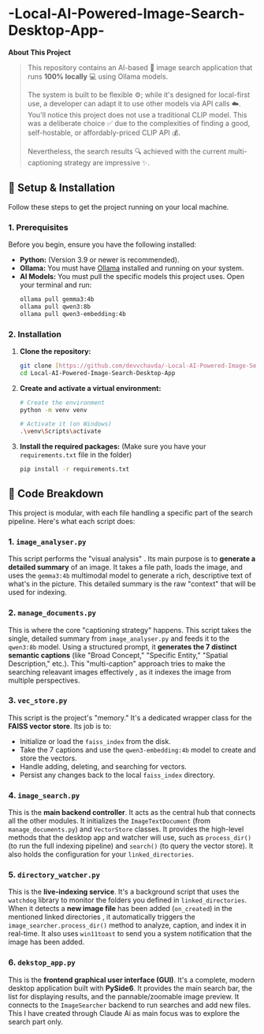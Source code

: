 # -Local-AI-Powered-Image-Search-Desktop-App-
**About This Project**
> This repository contains an AI-based 🤖 image search application that runs **100% locally** 💻 using Ollama models.
>
> The system is built to be flexible ⚙️; while it's designed for local-first use, a developer can adapt it to use other models via API calls ☁️. You'll notice this project does not use a traditional CLIP model. This was a deliberate choice ✅ due to the complexities of finding a good, self-hostable, or affordably-priced CLIP API 💰.
>
> Nevertheless, the search results 🔍 achieved with the current multi-captioning strategy are impressive ✨.


## 🚀 Setup & Installation

Follow these steps to get the project running on your local machine.

### 1. Prerequisites
Before you begin, ensure you have the following installed:

* **Python:** (Version 3.9 or newer is recommended).
* **Ollama:** You must have [Ollama](https://ollama.com/) installed and running on your system.
* **AI Models:** You must pull the specific models this project uses. Open your terminal and run:
    ```bash
    ollama pull gemma3:4b
    ollama pull qwen3:8b
    ollama pull qwen3-embedding:4b
    ```

### 2. Installation
1.  **Clone the repository:**
    ```bash
    git clone [https://github.com/devvchavda/-Local-AI-Powered-Image-Search-Desktop-App.git](https://github.com/devvchavda/-Local-AI-Powered-Image-Search-Desktop-App.git)
    cd Local-AI-Powered-Image-Search-Desktop-App
    ```

2.  **Create and activate a virtual environment:**
    ```bash
    # Create the environment
    python -m venv venv

    # Activate it (on Windows)
    .\venv\Scripts\activate
    ```

3.  **Install the required packages:**
    (Make sure you have your `requirements.txt` file in the folder)
    ```bash
    pip install -r requirements.txt
    ```

  ## 🔬 Code Breakdown

This project is modular, with each file handling a specific part of the search pipeline. Here's what each script does:

### 1. `image_analyser.py`
This script performs the  "visual analysis" . Its main purpose is to **generate a detailed summary** of an image. It takes a file path, loads the image, and uses the `gemma3:4b` multimodal model to generate a rich, descriptive text of what's in the picture. This detailed summary is the raw "context" that will be used for indexing.

### 2. `manage_documents.py`
This is where the core "captioning strategy" happens. This script takes the single, detailed summary from `image_analyser.py` and feeds it to the `qwen3:8b` model. Using a structured prompt, it **generates the 7 distinct semantic captions** (like "Broad Concept," "Specific Entity," "Spatial Description," etc.). This "multi-caption" approach tries to make the searching releavant images effectively , as it indexes the image from multiple perspectives.

### 3. `vec_store.py`
This script is the project's "memory." It's a dedicated wrapper class for the **FAISS vector store**. Its job is to:
* Initialize or load the `faiss_index` from the disk.
* Take the 7 captions and use the `qwen3-embedding:4b` model to create and store the vectors.
* Handle adding, deleting, and searching for vectors.
* Persist any changes back to the local `faiss_index` directory.

### 4. `image_search.py`
This is the **main backend controller**. It acts as the central hub that connects all the other modules. It initializes the `ImageTextDocument` (from `manage_documents.py`) and `VectorStore` classes. It provides the high-level methods that the desktop app and watcher will use, such as `process_dir()` (to run the full indexing pipeline) and `search()` (to query the vector store). It also holds the configuration for your `linked_directories`.

### 5. `directory_watcher.py`
This is the **live-indexing service**. It's a background script that uses the `watchdog` library to monitor the folders you defined in `linked_directories`. When it detects a **new image file** has been added (`on_created`) in the mentioned linked directories , it automatically triggers the `image_searcher.process_dir()` method to analyze, caption, and index it in real-time. It also uses `win11toast` to send you a system notification that the image has been added.

### 6. `dekstop_app.py`
This is the **frontend graphical user interface (GUI)**. It's a complete, modern desktop application built with **PySide6**. It provides the main search bar, the list for displaying results, and the pannable/zoomable image preview. It connects to the `ImageSearcher` backend to run searches and add new files. This I have created through Claude Ai as main focus was to explore the search part only. 

